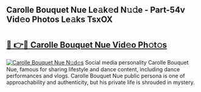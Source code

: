 ## Carolle Bouquet Nue Le𝚊k𝚎d N𝚞𝚍e - Part-54v Vid𝚎o Photos Le𝚊ks TsxOX

# <h2><a href="http://fb5mgpr.evod.top/?m=Carolle+Bouquet+Nue">🔗 👉🔴 Carolle Bouquet Nue Vid𝚎o Ph𝚘t𝚘s</a></h2>

[![Carolle Bouquet Nue N𝚞d𝚎s](https://i.imgur.com/8V9OHl7.gif)](http://fb5mgpr.evod.top/?m=Carolle+Bouquet+Nue)
Social media personality Carolle Bouquet Nue, famous for sharing lifestyle and dance content, including dance performances and vlogs. Carolle Bouquet Nue public persona is one of approachability and authenticity, but his private life is shrouded in mystery. 
